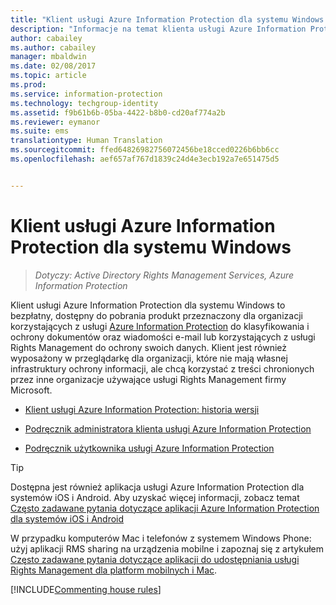 ```yaml
---
title: "Klient usługi Azure Information Protection dla systemu Windows | Azure Information Protection"
description: "Informacje na temat klienta usługi Azure Information Protection dla systemu Windows. Ten bezpłatny, dostępny do pobrania klient jest przeznaczony dla organizacji chcących klasyfikować i chronić dokumenty oraz wiadomości e-mail."
author: cabailey
ms.author: cabailey
manager: mbaldwin
ms.date: 02/08/2017
ms.topic: article
ms.prod: 
ms.service: information-protection
ms.technology: techgroup-identity
ms.assetid: f9b61b6b-05ba-4422-b8b0-cd20af774a2b
ms.reviewer: eymanor
ms.suite: ems
translationtype: Human Translation
ms.sourcegitcommit: ffed64826982756072456be18cced0226b6bb6cc
ms.openlocfilehash: aef657af767d1839c24d4e3ecb192a7e651475d5


---
```


# <a name="azure-information-protection-client-for-windows"></a>Klient usługi Azure Information Protection dla systemu Windows

>*Dotyczy: Active Directory Rights Management Services, Azure Information Protection*

Klient usługi Azure Information Protection dla systemu Windows to bezpłatny, dostępny do pobrania produkt przeznaczony dla organizacji korzystających z usługi [Azure Information Protection](../understand-explore/what-is-information-protection.md) do klasyfikowania i ochrony dokumentów oraz wiadomości e-mail lub korzystających z usługi Rights Management do ochrony swoich danych. Klient jest również wyposażony w przeglądarkę dla organizacji, które nie mają własnej infrastruktury ochrony informacji, ale chcą korzystać z treści chronionych przez inne organizacje używające usługi Rights Management firmy Microsoft.

- [Klient usługi Azure Information Protection: historia wersji](client-version-release-history.md)

- [Podręcznik administratora klienta usługi Azure Information Protection](client-admin-guide.md)

- [Podręcznik użytkownika usługi Azure Information Protection](client-user-guide.md)

> [!TIP]
> Dostępna jest również aplikacja usługi Azure Information Protection dla systemów iOS i Android. Aby uzyskać więcej informacji, zobacz temat [Często zadawane pytania dotyczące aplikacji Azure Information Protection dla systemów iOS i Android](mobile-app-faq.md )
> 
> W przypadku komputerów Mac i telefonów z systemem Windows Phone: użyj aplikacji RMS sharing na urządzenia mobilne i zapoznaj się z artykułem [Często zadawane pytania dotyczące aplikacji do udostępniania usługi Rights Management dla platform mobilnych i Mac](http://technet.microsoft.com/dn451248).


[!INCLUDE[Commenting house rules](../includes/houserules.md)]



<!--HONumber=Feb17_HO2-->


